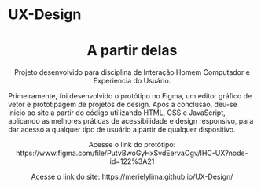 # UX-Design

 <h1 align="center"> A partir delas </h1>

<p  align="center" >Projeto desenvolvido para disciplina de Interação Homem Computador e Experiencia do Usuário.</p>
<p> Primeiramente, foi desenvolvido o protótipo no Figma, um editor gráfico de vetor e prototipagem de projetos de design. Após a conclusão, deu-se inicio ao site a partir do código utilizando HTML, CSS e JavaScript, aplicando as melhores práticas de acessibilidade e design responsivo, para dar acesso a qualquer tipo de usuário a partir de qualquer dispositivo.
<p align="center"> Acesse o link do protótipo: https://www.figma.com/file/PutvBwoGyHxSvdEervaOgv/IHC-UX?node-id=122%3A21 </p>
<p align="center"> Acesse o link do site: https://merielylima.github.io/UX-Design/</p> 

